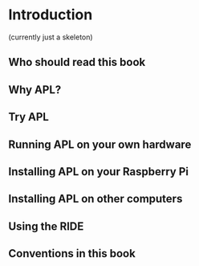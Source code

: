 # Introduction

(currently just a skeleton)

## Who should read this book

## Why APL?

## Try APL

## Running APL on your own hardware

## Installing APL on your Raspberry Pi

## Installing APL on other computers

## Using the RIDE

## Conventions in this book
